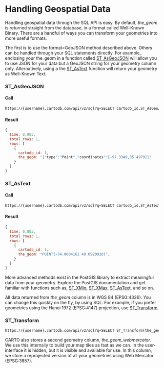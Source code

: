 # Handling Geospatial Data

Handling geospatial data through the SQL API is easy. By default, *the_geom* is returned straight from the database, in a format called Well-Known Binary. There are a handful of ways you can transform your geometries into more useful formats.

The first is to use the format=GeoJSON method described above. Others can be handled through your SQL statements directly. For example, enclosing your the_geom in a function called [ST_AsGeoJSON](http://www.postgis.org/documentation/manual-svn/ST_AsGeoJSON.html) will allow you to use JSON for your data but a GeoJSON string for your geometry column only. Alternatively, using a the [ST_AsText](http://www.postgis.org/documentation/manual-svn/ST_AsGeoJSON.html) function will return your geometry as Well-Known Text.

### ST_AsGeoJSON

#### Call

```bash
https://{username}.cartodb.com/api/v2/sql?q=SELECT cartodb_id,ST_AsGeoJSON(the_geom) as the_geom FROM {table_name} LIMIT 1
```

#### Result

```javascript
{
  time: 0.003,
  total_rows: 1,
  rows: [
    {
      cartodb_id: 1,
      the_geom: "{"type":"Point","coordinates":[-97.3349,35.4979]}"
    }
  ]
}
```

### ST_AsText

#### Call

```bash
https://{username}.cartodb.com/api/v2/sql?q=SELECT cartodb_id,ST_AsText(the_geom) FROM {table_name} LIMIT 1
```

#### Result

```javascript
{
  time: 0.003,
  total_rows: 1,
  rows: [
    {
      cartodb_id: 1,
      the_geom: "POINT(-74.0004162 40.6920918)",
    }
  ]
}
```

More advanced methods exist in the PostGIS library to extract meaningful data from your geometry. Explore the PostGIS documentation and get familiar with functions such as, [ST_XMin](http://www.postgis.org/docs/ST_XMin.html), [ST_XMax](http://www.postgis.org/docs/ST_XMax.html), [ST_AsText](http://www.postgis.org/docs/ST_AsText.html), and so on.

All data returned from *the_geom* column is in WGS 84 (EPSG:4326). You can change this quickly on the fly, by using SQL. For example, if you prefer geometries using the Hanoi 1972 (EPSG:4147) projection, use [ST_Transform](http://www.postgis.org/docs/ST_Transform.html),

### ST_Transform

```bash
https://{username}.cartodb.com/api/v2/sql?q=SELECT ST_Transform(the_geom,4147) FROM {table_name} LIMIT 1
```

CARTO also stores a second geometry column, *the_geom_webmercator*. We use this internally to build your map tiles as fast as we can. In the user-interface it is hidden, but it is visible and available for use. In this column, we store a reprojected version of all your geometries using Web Mercator (EPSG:3857).
